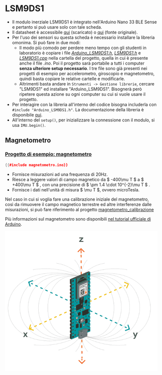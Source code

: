# LSM9DS1

- Il modulo inerziale LSM9DS1 è integrato nell'Arduino Nano 33 BLE Sense e pertanto si può usare solo con tale scheda.
- Il datasheet è accessibile [qui](./LSM9DS1.pdf) (scaricato) o [qui](https://cdn.sparkfun.com/assets/learn_tutorials/3/7/3/LSM9DS1_Datasheet.pdf) (fonte originale).
- Per l'uso dei sensori su questa scheda è necessario installare la libreria omonima. Si può fare in due modi:
  - Il modo più comodo per perdere meno tempo con gli studenti in laboratorio è copiare i file [*Arduino_LSM9DS1.h*](./Arduino_LSM9DS1.h), [*LSM9DS1.h*](./LSM9DS1.h) e [*LSM9DS1.cpp*](./LSM9DS1.cpp) nella cartella del progetto, quella in cui è presente anche il file *.ino*. Poi il progetto sarà portabile a tutti i computer **senza ulteriore setup necessario**. I tre file sono già presenti nei progetti di esempio per accelerometro, giroscopio e magnetometro, quindi basta copiare le relative cartelle e modificarle.
  - Altrimenti basta andare in `Strumenti -> Gestione librerie`, cercare "LSM9DS1" ed installare "Arduino_LSM9DS1". Bisognerà però ripetere questa azione su ogni computer su cui si vuole usare il progetto.
- Per interagire con la libreria all'interno del codice bisogna includerla con `#include "Arduino_LSM9DS1.h"`. La documentazione della libreria è disponibile [qui](https://www.arduino.cc/reference/en/libraries/arduino_lsm9ds1/).
- All'interno del `setup()`, per inizializzare la connessione con il modulo, si usa `IMU.begin()`.


## Magnetometro

### [Progetto di esempio: magnetometro](./magnetometro.ino)

```C++
{{#include magnetometro.ino}}
```

- Fornisce misurazioni ad una frequenza di 20Hz.
- Riesce a leggere valori di campo magnetico da $ -400\mu T $ a $ +400\mu T $ , con una precisione di $ \pm 1.4 \cdot 10^{-2}\mu T $ .
- Fornisce i dati nell'unità di misura $ \mu T $, ovvero microTesla.

Nel caso in cui si voglia fare una calibrazione iniziale del magnetometro, così da rimuovere il campo magnetico terrestre ed altre interferenze dalle misurazioni, si può fare riferimento al progetto [magnetometro_calibrazione](../magnetometro_calibrazione/14_magnetometro_calibrazione.md)

Più informazioni sul magnetometro sono disponibili [nel tutorial ufficiale di Arduino](https://docs.arduino.cc/tutorials/nano-33-ble-sense/imu-magnetometer).

![Orientazione](./nano33BS_04_magnetometer.png)

